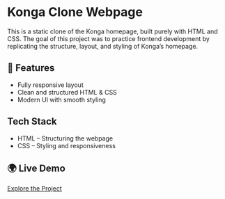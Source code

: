 # Konga Clone Webpage

This is a static clone of the Konga homepage, built purely with HTML and CSS. 
The goal of this project was to practice frontend development by replicating the structure, layout, and styling of Konga’s homepage.

## 🎨 Features
- Fully responsive layout
- Clean and structured HTML & CSS
- Modern UI with smooth styling

## Tech Stack
- HTML – Structuring the webpage
- CSS – Styling and responsiveness

## 🌍 Live Demo
[Explore the Project](konga-clone-project.vercel.app)
